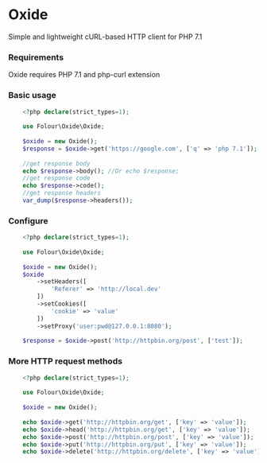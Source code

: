 # Oxide
Simple and lightweight cURL-based HTTP client for PHP 7.1

### Requirements
Oxide requires PHP 7.1 and php-curl extension

### Basic usage
```php
    <?php declare(strict_types=1);
    
    use Folour\Oxide\Oxide;
    
    $oxide = new Oxide();
    $response = $oxide->get('https://google.com', ['q' => 'php 7.1']);
    
    //get response body
    echo $response->body(); //Or echo $response;
    //get response code
    echo $response->code();
    //get response headers
    var_dump($response->headers());
```

### Configure
```php
    <?php declare(strict_types=1);
    
    use Folour\Oxide\Oxide;
    
    $oxide = new Oxide();
    $oxide
        ->setHeaders([
            'Referer' => 'http://local.dev'
        ])
        ->setCookies([
            'cookie' => 'value'
        ])
        ->setProxy('user:pwd@127.0.0.1:8080');
    
    $response = $oxide->post('http://httpbin.org/post', ['test']);
```

### More HTTP request methods
```php
    <?php declare(strict_types=1);
    
    use Folour\Oxide\Oxide;
    
    $oxide = new Oxide();
    
    echo $oxide->get('http://httpbin.org/get', ['key' => 'value']);
    echo $oxide->head('http://httpbin.org/get', ['key' => 'value']);
    echo $oxide->post('http://httpbin.org/post', ['key' => 'value']);
    echo $oxide->put('http://httpbin.org/put', ['key' => 'value']);
    echo $oxide->delete('http://httpbin.org/delete', ['key' => 'value']);
```